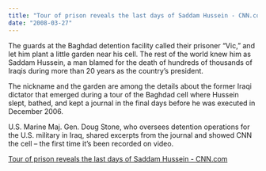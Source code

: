 ```yaml
---
title: "Tour of prison reveals the last days of Saddam Hussein - CNN.com"
date: "2008-03-27"
---
```


The guards at the Baghdad detention facility called their prisoner “Vic,” and let him plant a little garden near his cell. The rest of the world knew him as Saddam Hussein, a man blamed for the death of hundreds of thousands of Iraqis during more than 20 years as the country’s president.

The nickname and the garden are among the details about the former Iraqi dictator that emerged during a tour of the Baghdad cell where Hussein slept, bathed, and kept a journal in the final days before he was executed in December 2006.

U.S. Marine Maj. Gen. Doug Stone, who oversees detention operations for the U.S. military in Iraq, shared excerpts from the journal and showed CNN the cell – the first time it’s been recorded on video.

  
[Tour of prison reveals the last days of Saddam Hussein - CNN.com](http://www.cnn.com/2008/WORLD/meast/03/27/hussein.journal/index.html#cnnSTCText)
